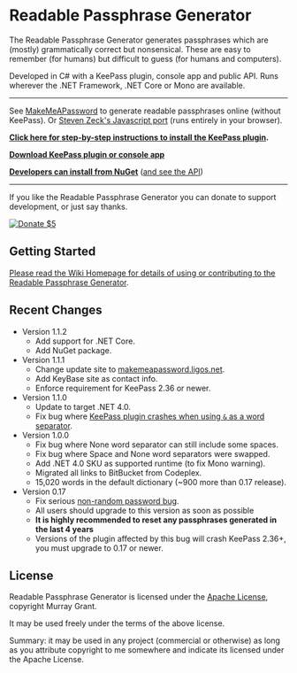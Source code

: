 # Readable Passphrase Generator #

The Readable Passphrase Generator generates passphrases which are (mostly) grammatically correct but nonsensical.
These are easy to remember (for humans) but difficult to guess (for humans and computers). 

Developed in C# with a KeePass plugin, console app and public API.
Runs wherever the .NET Framework, .NET Core or Mono are available.

--- 

See [MakeMeAPassword](https://makemeapassword.ligos.net/generate/ReadablePassphrase) to generate readable passphrases online (without KeePass).
Or [Steven Zeck's Javascript port](https://saintly.zeck.net/readablepassphrase/) (runs entirely in your browser).

**[Click here for step-by-step instructions to install the KeePass plugin](https://github.com/ligos/readablepassphrasegenerator/wiki/KeePass-Plugin-Step-By-Step-Guide).**

**[Download KeePass plugin or console app](https://github.com/ligos/readablepassphrasegenerator/releases)**

**[Developers can install from NuGet](https://www.nuget.org/packages/ReadablePassphrase/)** ([and see the API](https://github.com/ligos/readablepassphrasegenerator/wiki/Public-API))

---

If you like the Readable Passphrase Generator you can donate to support development, or just say thanks.

[![Donate $5](https://www.paypalobjects.com/en_AU/i/btn/btn_donate_LG.gif)](https://www.paypal.com/cgi-bin/webscr?cmd=_s-xclick&hosted_button_id=7J8NPZ7MEN9N8)


## Getting Started ##

[Please read the Wiki Homepage for details of using or contributing to the Readable Passphrase Generator](https://github.com/ligos/readablepassphrasegenerator/wiki).

## Recent Changes ##
* Version 1.1.2
    * Add support for .NET Core.
	* Add NuGet package.
* Version 1.1.1
    * Change update site to [makemeapassword.ligos.net](https://makemeapassword.ligos.net).
	* Add KeyBase site as contact info.
	* Enforce requirement for KeePass 2.36 or newer.
* Version 1.1.0
    * Update to target .NET 4.0.
	* Fix bug where [KeePass plugin crashes when using `&` as a word separator](https://bitbucket.org/ligos/readablepassphrasegenerator/issues/11/crash-when-entering-multiple-characters-in).
* Version 1.0.0
	* Fix bug where None word separator can still include some spaces.
	* Fix bug where Space and None word separators were swapped.
	* Add .NET 4.0 SKU as supported runtime (to fix Mono warning).
	* Migrated all links to BitBucket from Codeplex.
	* 15,020 words in the default dictionary (~900 more than 0.17 release).
* Version 0.17
	* Fix serious [non-random password bug](https://github.com/ligos/readablepassphrasegenerator/wiki/0.17.0-Fix-for-Non-Random-Passphrases). 
	* All users should upgrade to this version as soon as possible
	* **It is highly recommended to reset any passphrases generated in the last 4 years**
	* Versions of the plugin affected by this bug will crash KeePass 2.36+, you must upgrade to 0.17 or newer.

	
## License

Readable Passphrase Generator is licensed under the [Apache License](https://www.apache.org/licenses/LICENSE-2.0), copyright Murray Grant.

It may be used freely under the terms of the above license. 

Summary: it may be used in any project (commercial or otherwise) as long as you attribute copyright to me somewhere and indicate its licensed under the Apache License.

